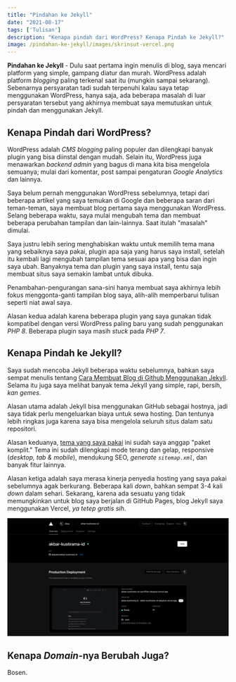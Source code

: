 ```yaml
---
title: "Pindahan ke Jekyll"
date: "2021-08-17"
tags: ['Tulisan']
description: "Kenapa pindah dari WordPress? Kenapa Pindah ke Jekyll?"
image: /pindahan-ke-jekyll/images/skrinsut-vercel.png
---
```


**Pindahan ke Jekyll** - Dulu saat pertama ingin menulis di blog, saya mencari platform yang simple, gampang diatur dan murah. WordPress adalah platform _blogging_ paling terkenal saat itu (mungkin sampai sekarang). Sebenarnya persyaratan tadi sudah terpenuhi kalau saya tetap menggunakan WordPress, hanya saja, ada beberapa masalah di luar persyaratan tersebut yang akhirnya membuat saya memutuskan untuk pindah dan menggunakan Jekyll.

## Kenapa Pindah dari WordPress?
WordPress adalah _CMS blogging_ paling populer dan dilengkapi banyak plugin yang bisa diinstal dengan mudah. Selain itu, WordPress juga menawarkan _backend admin_ yang bagus di mana kita bisa mengelola semuanya; mulai dari komentar, post sampai pengaturan _Google Analytics_ dan lainnya. 

Saya belum pernah menggunakan WordPress sebelumnya, tetapi dari beberapa artikel yang saya temukan di Google dan beberapa saran dari teman-teman, saya membuat blog pertama saya menggunakan WordPress. Selang beberapa waktu, saya mulai mengubah tema dan membuat beberapa perubahan tampilan dan lain-lainnya. Saat itulah "masalah" dimulai.

Saya justru lebih sering menghabiskan waktu untuk memilih tema mana yang sebaiknya saya pakai, plugin apa saja yang harus saya install, setelah itu kembali lagi mengubah tampilan tema sesuai apa yang bisa dan ingin saya ubah. Banyaknya tema dan plugin yang saya install, tentu saja membuat situs saya semakin lambat untuk dibuka.

Penambahan-pengurangan sana-sini hanya membuat saya akhirnya lebih fokus menggonta-ganti tampilan blog saya, alih-alih memperbarui tulisan seperti niat awal saya.

Alasan kedua adalah karena beberapa plugin yang saya gunakan tidak kompatibel dengan versi WordPress paling baru yang sudah penggunakan _PHP 8_. Beberapa plugin saya masih _stuck_ pada _PHP 7_.

## Kenapa Pindah ke Jekyll?
Saya sudah mencoba Jekyll beberapa waktu sebelumnya, bahkan saya sempat menulis tentang <a href="https://codelatte.org/membuat-blog-di-github-menggunakan-jekyll/" target="_blank">Cara Membuat Blog di Github Menggunakan Jekyll</a>. Selama itu juga saya melihat banyak tema Jekyll yang simple, rapi, bersih, _kan gemes_.

Alasan utama adalah Jekyll bisa menggunakan GitHub sebagai hostnya, jadi saya tidak perlu mengeluarkan biaya untuk sewa hosting. Dan tentunya lebih ringkas juga karena saya bisa mengelola seluruh situs dalam satu repositori.

Alasan keduanya, <a href="https://github.com/piharpi/jekyll-klise" target="_blank">tema yang saya pakai</a> ini sudah saya anggap "paket komplit." Tema ini sudah dilengkapi mode terang dan gelap, responsive (_desktop, tab & mobile_), mendukung SEO, _generate `sitemap.xml`_, dan banyak fitur lainnya.

Alasan ketiga adalah saya merasa kinerja penyedia hosting yang saya pakai sebelumnya agak berkurang. Beberapa kali _down_, bahkan sempat 3-4 kali _down_ dalam sehari. Sekarang, karena ada sesuatu yang tidak memungkinkan untuk blog saya berjalan di GitHub Pages, blog Jekyll saya menggunakan Vercel, _ya tetep gratis sih_.

![Pindahan ke Jekyll](images/skrinsut-vercel.png)

## Kenapa _Domain_-nya Berubah Juga?
Bosen.